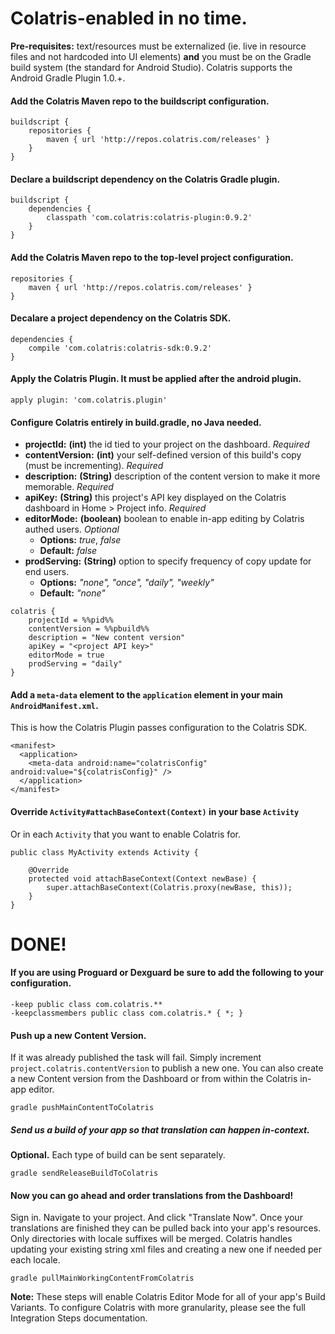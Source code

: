 # Colatris-enabled in no time.

**Pre-requisites:** text/resources must be externalized (ie. live in resource files and not hardcoded into UI elements) **and** you must be on the Gradle build system (the standard for Android Studio).  Colatris supports the Android Gradle Plugin 1.0.+.

#### Add the Colatris Maven repo to the buildscript configuration.

```
buildscript {
    repositories {
        maven { url 'http://repos.colatris.com/releases' }
    }
}
```

#### Declare a buildscript dependency on the Colatris Gradle plugin.

```
buildscript {
    dependencies {
        classpath 'com.colatris:colatris-plugin:0.9.2'
    }    
}
```

#### Add the Colatris Maven repo to the top-level project configuration.

```
repositories {
    maven { url 'http://repos.colatris.com/releases' }
}
```

####  Decalare a project dependency on the Colatris SDK.

```
dependencies {
    compile 'com.colatris:colatris-sdk:0.9.2' 
}
```

#### Apply the Colatris Plugin.  It must be applied after the android plugin.

```
apply plugin: 'com.colatris.plugin'
```

####  Configure Colatris entirely in build.gradle, no Java needed.

* **projectId:** **(int)** the id tied to your project on the dashboard. *Required*
* **contentVersion:** **(int)** your self-defined version of this build's copy (must be incrementing). *Required*
* **description:** **(String)** description of the content version to make it more memorable. *Required*
* **apiKey:** **(String)** this project's API key displayed on the Colatris dashboard in Home > Project info. *Required*
* **editorMode:** **(boolean)** boolean to enable in-app editing by Colatris authed users. *Optional*
	* **Options:** *true*, *false*
	* **Default:** *false*
* **prodServing:** **(String)** option to specify frequency of copy update for end users. 
	* **Options:** *"none", "once", "daily", "weekly"*
	* **Default:** *"none"*


```
colatris {
    projectId = %%pid%%
    contentVersion = %%pbuild%%
    description = "New content version"
    apiKey = "<project API key>"
    editorMode = true
    prodServing = "daily"
}
```

####  Add a `meta-data` element to the `application` element in your main `AndroidManifest.xml`.

This is how the Colatris Plugin passes configuration to the Colatris SDK.

```
<manifest>
  <application>
    <meta-data android:name="colatrisConfig" android:value="${colatrisConfig}" />
  </application>
</manifest>
```

#### Override `Activity#attachBaseContext(Context)` in your base `Activity` 

Or in each `Activity` that you want to enable Colatris for.

```
public class MyActivity extends Activity {

    @Override
    protected void attachBaseContext(Context newBase) {
        super.attachBaseContext(Colatris.proxy(newBase, this));
    }
}
```

# DONE!

####  If you are using Proguard or Dexguard be **sure** to add the following to your configuration.
    
```
-keep public class com.colatris.**
-keepclassmembers public class com.colatris.* { *; }
```
####  Push up a new Content Version.  

If it was already published the task will fail.  Simply increment `project.colatris.contentVersion` to publish a new one. You can also create a new Content version from the Dashboard or from within the Colatris in-app editor.

```
gradle pushMainContentToColatris
```

##### Send us a build of your app so that translation can happen in-context.  

**Optional.** Each type of build can be sent separately.

```
gradle sendReleaseBuildToColatris
```

####  Now you can go ahead and order translations from the Dashboard! 


Sign in. Navigate to your project. And click "Translate Now". Once your translations are finished they can be pulled back into your app's resources.  Only directories with locale suffixes will be merged.  Colatris handles updating your existing string xml files and creating a new one if needed per each locale.

```
gradle pullMainWorkingContentFromColatris
```

__Note:__  These steps will enable Colatris Editor Mode for all of your app's Build Variants.  To configure Colatris with more granularity, please see the full Integration Steps documentation.
